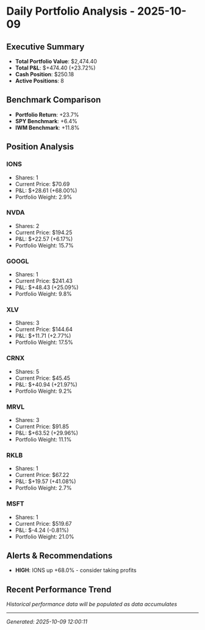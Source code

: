 # Daily Portfolio Analysis - 2025-10-09

## Executive Summary
- **Total Portfolio Value**: $2,474.40
- **Total P&L**: $+474.40 (+23.72%)
- **Cash Position**: $250.18
- **Active Positions**: 8

## Benchmark Comparison
- **Portfolio Return**: +23.7%
- **SPY Benchmark**: +6.4%
- **IWM Benchmark**: +11.8%

## Position Analysis
### IONS
- Shares: 1
- Current Price: $70.69
- P&L: $+28.61 (+68.00%)
- Portfolio Weight: 2.9%

### NVDA
- Shares: 2
- Current Price: $194.25
- P&L: $+22.57 (+6.17%)
- Portfolio Weight: 15.7%

### GOOGL
- Shares: 1
- Current Price: $241.43
- P&L: $+48.43 (+25.09%)
- Portfolio Weight: 9.8%

### XLV
- Shares: 3
- Current Price: $144.64
- P&L: $+11.71 (+2.77%)
- Portfolio Weight: 17.5%

### CRNX
- Shares: 5
- Current Price: $45.45
- P&L: $+40.94 (+21.97%)
- Portfolio Weight: 9.2%

### MRVL
- Shares: 3
- Current Price: $91.85
- P&L: $+63.52 (+29.96%)
- Portfolio Weight: 11.1%

### RKLB
- Shares: 1
- Current Price: $67.22
- P&L: $+19.57 (+41.08%)
- Portfolio Weight: 2.7%

### MSFT
- Shares: 1
- Current Price: $519.67
- P&L: $-4.24 (-0.81%)
- Portfolio Weight: 21.0%

## Alerts & Recommendations
- **HIGH**: IONS up +68.0% - consider taking profits

## Recent Performance Trend
*Historical performance data will be populated as data accumulates*

---
*Generated: 2025-10-09 12:00:11*
